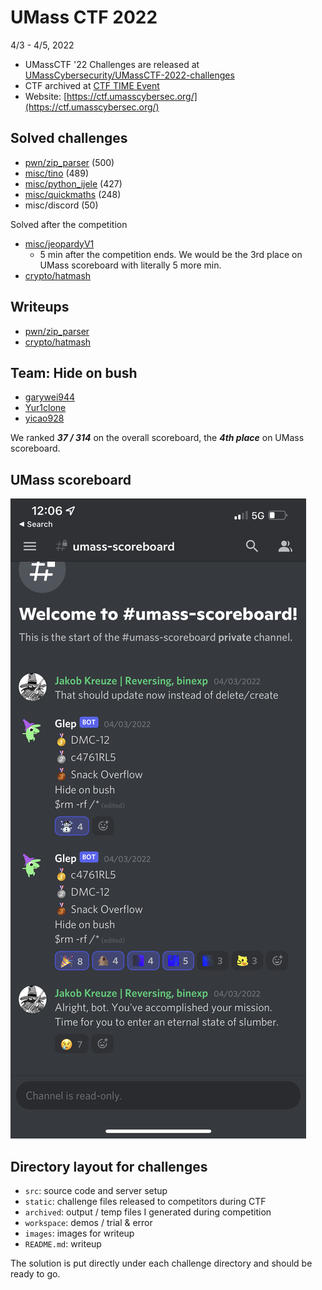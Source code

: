 # UMass CTF 2022

4/3 - 4/5, 2022

- UMassCTF '22 Challenges are released
  at [UMassCybersecurity/UMassCTF-2022-challenges](https://github.com/UMassCybersecurity/UMassCTF-2022-challenges)
- CTF archived at [CTF TIME Event](https://ctftime.org/event/1561)
- Website: [https://ctf.umasscybersec.org/](https://ctf.umasscybersec.org/)

## Solved challenges

- [pwn/zip_parser](pwn/zip_parser) (500)
- [misc/tino](misc/tino) (489)
- [misc/python_ijele](misc/python_ijele) (427)
- [misc/quickmaths](misc/quickmaths) (248)
- misc/discord (50)

Solved after the competition

- [misc/jeopardyV1](misc/jeopardyV2)
    - 5 min after the competition ends. We would be the 3rd place on UMass
      scoreboard with literally 5 more min.
- [crypto/hatmash](crypto/hatmash)

## Writeups

- [pwn/zip_parser](pwn/zip_parser/README.md)
- [crypto/hatmash](crypto/hatmash/README.md)

## Team: **Hide on bush**

- [garywei944](https://github.com/garywei944)
- [Yur1clone](https://github.com/Yur1clone)
- [yicao928](https://github.com/yicao928)

We ranked ***37 / 314*** on the overall scoreboard, the ***4th place*** on
UMass scoreboard.

## UMass scoreboard

![](umass_scoreboard.png)

## Directory layout for challenges

- `src`: source code and server setup
- `static`: challenge files released to competitors during CTF
- `archived`: output / temp files I generated during competition
- `workspace`: demos / trial & error
- `images`: images for writeup
- `README.md`: writeup

The solution is put directly under each challenge directory and should be ready
to go.
